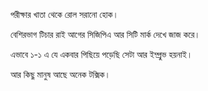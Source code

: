 পরীক্ষার খাতা থেকে রোল সরানো হোক।
বেশিরভাগ টিচার রাই আগের সিজিপিএ আর সিটি মার্ক দেখে জাজ করে।
এভাবে ১-১ এ যে একবার পিছিয়ে পড়েছি সেটা আর ইম্প্রুভ হয়নাই।
আর কিছু মানুষ আছে অনেক টক্সিক।  